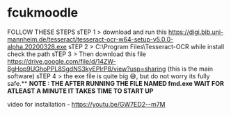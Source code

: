# fcukmoodle
FOLLOW THESE STEPS
sTEP 1 > download and run this https://digi.bib.uni-mannheim.de/tesseract/tesseract-ocr-w64-setup-v5.0.0-alpha.20200328.exe
sTEP 2 > C:\Program Files\Tesseract-OCR while install check the path 
sTEP 3 > Then download this file https://drive.google.com/file/d/14ZW-8gHop9UGhoPPL8SgdNS3kyEPlrP8/view?usp=sharing (this is the main software)
sTEP 4 > the exe file is quite big 😅, but do not worry its fully safe.**
**NOTE : THE AFTER RUNNING THE FILE NAMED fmd.exe WAIT FOR ATLEAST A MINUTE IT TAKES TIME TO START UP** 

video for installation - https://youtu.be/GW7ED2--m7M

